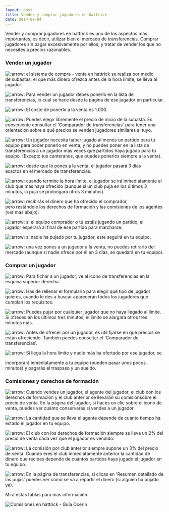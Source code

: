 ```yaml
---
layout: post
title: Vender y comprar jugadores en hattrick
date: 2014-08-04
---
```


Vender y comprar jugadores en hattrick es uno de los aspectos más importantes, es decir, utilizar bien el mercado de transferencias. Comprar jugadores sin pagar excesivamente por ellos, y tratar de vender los que no necesites a precios razonables.

### **Vender un jugador**

![:arrow:](https://images-blogger-opensocial.googleusercontent.com/gadgets/proxy?url=http%3A%2F%2Ffedocerin.creatuforo.com%2Fimages%2Fsmilies%2Ficon_arrow.gif&container=blogger&gadget=a&rewriteMime=image%2F* "Arrow") el sistema de compra - venta en hattrick se realiza por medio de subastas, el que más dinero ofrezca antes de la hora límite, se lleva al jugador.

![:arrow:](https://images-blogger-opensocial.googleusercontent.com/gadgets/proxy?url=http%3A%2F%2Ffedocerin.creatuforo.com%2Fimages%2Fsmilies%2Ficon_arrow.gif&container=blogger&gadget=a&rewriteMime=image%2F* "Arrow") Para vender un jugador debes ponerlo en la lista de transferencias, lo cual se hace desde la página de ese jugador en particular.

![:arrow:](https://images-blogger-opensocial.googleusercontent.com/gadgets/proxy?url=http%3A%2F%2Ffedocerin.creatuforo.com%2Fimages%2Fsmilies%2Ficon_arrow.gif&container=blogger&gadget=a&rewriteMime=image%2F* "Arrow") El coste de ponerlo a la venta es 1.000.

![:arrow:](https://images-blogger-opensocial.googleusercontent.com/gadgets/proxy?url=http%3A%2F%2Ffedocerin.creatuforo.com%2Fimages%2Fsmilies%2Ficon_arrow.gif&container=blogger&gadget=a&rewriteMime=image%2F* "Arrow") Puedes elegir libremente el precio de inicio de la subasta. Es conveniente consultar el 'Comparador de transferencias' para tener una orientación sobre a qué precios se venden jugadores similares al tuyo.

![:arrow:](https://images-blogger-opensocial.googleusercontent.com/gadgets/proxy?url=http%3A%2F%2Ffedocerin.creatuforo.com%2Fimages%2Fsmilies%2Ficon_arrow.gif&container=blogger&gadget=a&rewriteMime=image%2F* "Arrow") Un jugador necesita haber jugado al menos un partido para tu equipo para poder ponerlo en venta, y no puedes poner en la lista de transferencias a un jugador más veces que partidos haya jugado para tu equipo. (Excepto tus canteranos, que puedes ponerlos siempre a la venta).

![:arrow:](https://images-blogger-opensocial.googleusercontent.com/gadgets/proxy?url=http%3A%2F%2Ffedocerin.creatuforo.com%2Fimages%2Fsmilies%2Ficon_arrow.gif&container=blogger&gadget=a&rewriteMime=image%2F* "Arrow") desde que lo pones a la venta, el jugador pasará 3 días exactos en el mercado de transferencias.

![:arrow:](https://images-blogger-opensocial.googleusercontent.com/gadgets/proxy?url=http%3A%2F%2Ffedocerin.creatuforo.com%2Fimages%2Fsmilies%2Ficon_arrow.gif&container=blogger&gadget=a&rewriteMime=image%2F* "Arrow") cuando termine la hora límite, el jugador se irá inmediatamente al club que más haya ofrecido (aunque si un club puja en los últimos 3 minutos, la puja se prolongará otros 3 minutos).

![:arrow:](https://images-blogger-opensocial.googleusercontent.com/gadgets/proxy?url=http%3A%2F%2Ffedocerin.creatuforo.com%2Fimages%2Fsmilies%2Ficon_arrow.gif&container=blogger&gadget=a&rewriteMime=image%2F* "Arrow") recibirás el dinero que ha ofrecido el comprador, pero restándole los derechos de formación y las comisiones de los agentes (ver más abajo).

![:arrow:](https://images-blogger-opensocial.googleusercontent.com/gadgets/proxy?url=http%3A%2F%2Ffedocerin.creatuforo.com%2Fimages%2Fsmilies%2Ficon_arrow.gif&container=blogger&gadget=a&rewriteMime=image%2F* "Arrow") si el equipo comprador o tú estáis jugando un partido, el jugador esperará al final de ese partido para marcharse.

![:arrow:](https://images-blogger-opensocial.googleusercontent.com/gadgets/proxy?url=http%3A%2F%2Ffedocerin.creatuforo.com%2Fimages%2Fsmilies%2Ficon_arrow.gif&container=blogger&gadget=a&rewriteMime=image%2F* "Arrow") si nadie ha pujado por tu jugador, este seguirá en tu equipo.

![:arrow:](https://images-blogger-opensocial.googleusercontent.com/gadgets/proxy?url=http%3A%2F%2Ffedocerin.creatuforo.com%2Fimages%2Fsmilies%2Ficon_arrow.gif&container=blogger&gadget=a&rewriteMime=image%2F* "Arrow") una vez pones a un jugador a la venta, no puedes retirarlo del mercado (aunque si nadie ofrece por él en 3 días, se quedará en tu equipo).

### Comprar un jugador

![:arrow:](https://images-blogger-opensocial.googleusercontent.com/gadgets/proxy?url=http%3A%2F%2Ffedocerin.creatuforo.com%2Fimages%2Fsmilies%2Ficon_arrow.gif&container=blogger&gadget=a&rewriteMime=image%2F* "Arrow") Para fichar a un jugador, ve al icono de transferencias en la esquina superior derecha.

![:arrow:](https://images-blogger-opensocial.googleusercontent.com/gadgets/proxy?url=http%3A%2F%2Ffedocerin.creatuforo.com%2Fimages%2Fsmilies%2Ficon_arrow.gif&container=blogger&gadget=a&rewriteMime=image%2F* "Arrow") Has de rellenar el formulario para elegir qué tipo de jugador quieres, cuando le des a buscar aparecerán todos los jugadores que cumplan los requisitos.

![:arrow:](https://images-blogger-opensocial.googleusercontent.com/gadgets/proxy?url=http%3A%2F%2Ffedocerin.creatuforo.com%2Fimages%2Fsmilies%2Ficon_arrow.gif&container=blogger&gadget=a&rewriteMime=image%2F* "Arrow") Puedes pujar por cualquier jugador que no haya llegado al límite. Si ofreces en los últimos tres minutos, el límite se alargará otros tres minutos más.

![:arrow:](https://images-blogger-opensocial.googleusercontent.com/gadgets/proxy?url=http%3A%2F%2Ffedocerin.creatuforo.com%2Fimages%2Fsmilies%2Ficon_arrow.gif&container=blogger&gadget=a&rewriteMime=image%2F* "Arrow") Antes de ofrecer por un jugador, es útil fijarse en qué precios se están ofreciendo. También puedes consultar el 'Comparador de transferencias'.

![:arrow:](https://images-blogger-opensocial.googleusercontent.com/gadgets/proxy?url=http%3A%2F%2Ffedocerin.creatuforo.com%2Fimages%2Fsmilies%2Ficon_arrow.gif&container=blogger&gadget=a&rewriteMime=image%2F* "Arrow") Si llega la hora límite y nadie más ha ofertado por ese jugador, se

incorporará inmediatamente a tu equipo (pueden pasar unos pocos minutos) y pagarás el traspaso y un sueldo.

### Comisiones y derechos de formación

![:arrow:](https://images-blogger-opensocial.googleusercontent.com/gadgets/proxy?url=http%3A%2F%2Ffedocerin.creatuforo.com%2Fimages%2Fsmilies%2Ficon_arrow.gif&container=blogger&gadget=a&rewriteMime=image%2F* "Arrow") Cuando vendes un jugador, el agente del jugador, el club con los derechos de formación y el club anterior se llevarán su comisiónsobre el precio de venta. En la página del jugador, si haces un clic sobre el icono de venta, puedes ver cuánto conservarás si vendes a un jugador.

![:arrow:](https://images-blogger-opensocial.googleusercontent.com/gadgets/proxy?url=http%3A%2F%2Ffedocerin.creatuforo.com%2Fimages%2Fsmilies%2Ficon_arrow.gif&container=blogger&gadget=a&rewriteMime=image%2F* "Arrow") La cantidad que se lleva el agente depende de cuánto tiempo ha estado el jugador en tu equipo.

![:arrow:](https://images-blogger-opensocial.googleusercontent.com/gadgets/proxy?url=http%3A%2F%2Ffedocerin.creatuforo.com%2Fimages%2Fsmilies%2Ficon_arrow.gif&container=blogger&gadget=a&rewriteMime=image%2F* "Arrow") El club con los derechos de formación siempre se lleva un 2% del precio de venta cada vez que el jugador es vendido.

![:arrow:](https://images-blogger-opensocial.googleusercontent.com/gadgets/proxy?url=http%3A%2F%2Ffedocerin.creatuforo.com%2Fimages%2Fsmilies%2Ficon_arrow.gif&container=blogger&gadget=a&rewriteMime=image%2F* "Arrow") La comisión por club anterior siempre supone un 3% del precio de venta. Cuando eres el club inmediatamente anterior la cantidad de dinero que recibes depende de cuántos partidos haya jugado el jugador en tu equipo.

![:arrow:](https://images-blogger-opensocial.googleusercontent.com/gadgets/proxy?url=http%3A%2F%2Ffedocerin.creatuforo.com%2Fimages%2Fsmilies%2Ficon_arrow.gif&container=blogger&gadget=a&rewriteMime=image%2F* "Arrow") En la página de transferencias, si clicas en 'Resumen detallado de las pujas' puedes ver cómo se va a repartir el dinero (si alguien ha pujado ya).

Mira estas tablas para más información:

![Comisiones en hattrick - Guía Ocerin](http://i.imgur.com/o0VvIno.png)
